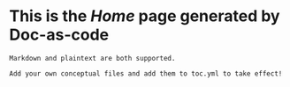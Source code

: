 # This is the *Home* page generated by **Doc-as-code**

```
Markdown and plaintext are both supported.

Add your own conceptual files and add them to toc.yml to take effect!
